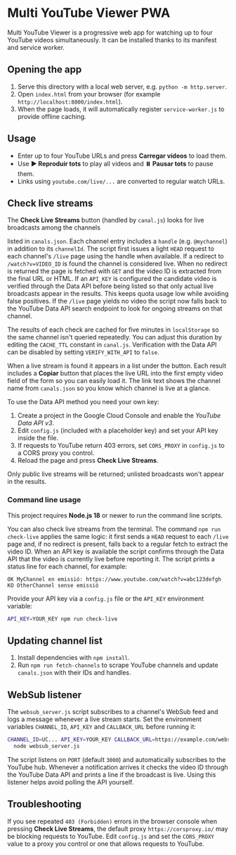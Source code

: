 # Multi YouTube Viewer PWA

Multi YouTube Viewer is a progressive web app for watching up to four YouTube videos simultaneously. It can be installed thanks to its manifest and service worker.

## Opening the app

1. Serve this directory with a local web server, e.g. `python -m http.server`.
2. Open `index.html` from your browser (for example `http://localhost:8000/index.html`).
3. When the page loads, it will automatically register `service-worker.js` to provide offline caching.

## Usage

- Enter up to four YouTube URLs and press **Carregar vídeos** to load them.
- Use **▶️ Reproduir tots** to play all videos and **⏸️ Pausar tots** to pause them.
- Links using `youtube.com/live/...` are converted to regular watch URLs.

## Check live streams

The **Check Live Streams** button (handled by `canal.js`) looks for live broadcasts among the channels

listed in `canals.json`. Each channel entry includes a `handle` (e.g.
`@mychannel`) in addition to its `channelId`. The script first issues a light
`HEAD` request to each channel's `/live` page using the handle when available.
  If a redirect to `/watch?v=VIDEO_ID` is found the channel is considered live.
  When no redirect is returned the page is fetched with `GET` and the video ID is
  extracted from the final URL or HTML. If an `API_KEY` is configured the
  candidate video is verified through the Data API before being listed so that
  only actual live broadcasts appear in the results. This keeps quota usage low
  while avoiding false positives. If the `/live` page yields no video the script
  now falls back to the YouTube Data API search endpoint to look for ongoing
  streams on that channel.

The results of each check are cached for five minutes in `localStorage` so the
same channel isn't queried repeatedly. You can adjust this duration by editing
the `CACHE_TTL` constant in `canal.js`. Verification with the Data API can be
disabled by setting `VERIFY_WITH_API` to `false`.


When a live stream is found it appears in a list under the button. Each result
includes a **Copiar** button that places the live URL into the first empty video
field of the form so you can easily load it. The link text shows the channel
name from `canals.json` so you know which channel is live at a glance.


To use the Data API method you need your own key:

1. Create a project in the Google Cloud Console and enable the *YouTube Data API v3*.
2. Edit `config.js` (included with a placeholder key) and set your API key inside the file.
3. If requests to YouTube return 403 errors, set `CORS_PROXY` in `config.js` to a CORS proxy you control.
4. Reload the page and press **Check Live Streams**.

Only public live streams will be returned; unlisted broadcasts won't appear in
the results.

### Command line usage

This project requires **Node.js 18** or newer to run the command line scripts.

You can also check live streams from the terminal. The command
`npm run check-live` applies the same logic: it first sends a `HEAD` request to
each `/live` page and, if no redirect is present, falls back to a regular fetch
to extract the video ID. When an API key is available the script confirms
through the Data API that the video is currently live before reporting it. The
script prints a status line for each channel, for example:

```
OK MyChannel en emissió: https://www.youtube.com/watch?v=abc123defgh
KO OtherChannel sense emissió
```

Provide your API key via a `config.js` file or the `API_KEY` environment
variable:

```bash
API_KEY=YOUR_KEY npm run check-live
```

## Updating channel list

1. Install dependencies with `npm install`.
2. Run `npm run fetch-channels` to scrape YouTube channels and update `canals.json` with their IDs and handles.

## WebSub listener

The `websub_server.js` script subscribes to a channel's WebSub feed and logs a
message whenever a live stream starts. Set the environment variables
`CHANNEL_ID`, `API_KEY` and `CALLBACK_URL` before running it:

```bash
CHANNEL_ID=UC... API_KEY=YOUR_KEY CALLBACK_URL=https://example.com/websub \
  node websub_server.js
```

The script listens on `PORT` (default `3000`) and automatically subscribes to
the YouTube hub. Whenever a notification arrives it checks the video ID through
the YouTube Data API and prints a line if the broadcast is live.
Using this listener helps avoid polling the API yourself.





## Troubleshooting

If you see repeated `403 (Forbidden)` errors in the browser console when pressing **Check Live Streams**, the default proxy `https://corsproxy.io/` may be blocking requests to YouTube. Edit `config.js` and set the `CORS_PROXY` value to a proxy you control or one that allows requests to YouTube.
